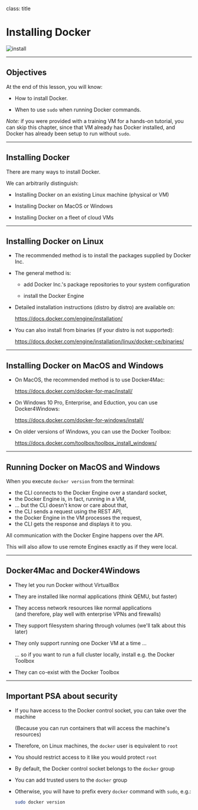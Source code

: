 class: title

# Installing Docker

![install](images/title-installing-docker.jpg)

---

## Objectives

At the end of this lesson, you will know:

* How to install Docker.

* When to use `sudo` when running Docker commands.

*Note:* if you were provided with a training VM for a hands-on
tutorial, you can skip this chapter, since that VM already
has Docker installed, and Docker has already been setup to run
without `sudo`.

---

## Installing Docker

There are many ways to install Docker.

We can arbitrarily distinguish:

* Installing Docker on an existing Linux machine (physical or VM)

* Installing Docker on MacOS or Windows

* Installing Docker on a fleet of cloud VMs

---

## Installing Docker on Linux

* The recommended method is to install the packages supplied by Docker Inc.

* The general method is:

  - add Docker Inc.'s package repositories to your system configuration

  - install the Docker Engine

* Detailed installation instructions (distro by distro) are available on:

  https://docs.docker.com/engine/installation/

* You can also install from binaries (if your distro is not supported):

  https://docs.docker.com/engine/installation/linux/docker-ce/binaries/

---

## Installing Docker on MacOS and Windows

* On MacOS, the recommended method is to use Docker4Mac:

  https://docs.docker.com/docker-for-mac/install/

* On Windows 10 Pro, Enterprise, and Eduction, you can use Docker4Windows:

  https://docs.docker.com/docker-for-windows/install/

* On older versions of Windows, you can use the Docker Toolbox:

  https://docs.docker.com/toolbox/toolbox_install_windows/

---

## Running Docker on MacOS and Windows

When you execute `docker version` from the terminal:

* the CLI connects to the Docker Engine over a standard socket,
* the Docker Engine is, in fact, running in a VM,
* ... but the CLI doesn't know or care about that,
* the CLI sends a request using the REST API,
* the Docker Engine in the VM processes the request,
* the CLI gets the response and displays it to you.

All communication with the Docker Engine happens over the API.

This will also allow to use remote Engines exactly as if they were local.

---

## Docker4Mac and Docker4Windows

* They let you run Docker without VirtualBox

* They are installed like normal applications (think QEMU, but faster)

* They access network resources like normal applications
  <br/>(and therefore, play well with enterprise VPNs and firewalls)

* They support filesystem sharing through volumes (we'll talk about this later)

* They only support running one Docker VM at a time ...

  ... so if you want to run a full cluster locally, install e.g. the Docker Toolbox

* They can co-exist with the Docker Toolbox

---

## Important PSA about security

* If you have access to the Docker control socket, you can take over the machine

  (Because you can run containers that will access the machine's resources)

* Therefore, on Linux machines, the `docker` user is equivalent to `root`

* You should restrict access to it like you would protect `root`

* By default, the Docker control socket belongs to the `docker` group

* You can add trusted users to the `docker` group

* Otherwise, you will have to prefix every `docker` command with `sudo`, e.g.:

  ```bash
  sudo docker version
  ```
